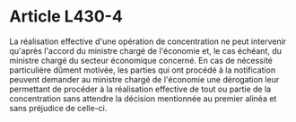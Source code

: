 # Article L430-4

La réalisation effective d'une opération de concentration ne peut intervenir qu'après l'accord du ministre chargé de l'économie et, le cas échéant, du ministre chargé du secteur économique concerné.   En cas de nécessité particulière dûment motivée, les parties qui ont procédé à la notification peuvent demander au ministre chargé de l'économie une dérogation leur permettant de procéder à la réalisation effective de tout ou partie de la concentration sans attendre la décision mentionnée au premier alinéa et sans préjudice de celle-ci.